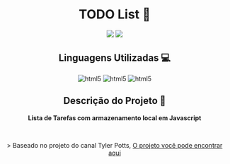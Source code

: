 <h1 align="center">TODO List 📑</h1>

<p align="center">
<img src="https://img.shields.io/badge/Status-Up-sucess"/>
<img src="https://img.shields.io/badge/Lan%C3%A7amento-%20Nov 2023-sucess">
</p>

<h2 align="center">Linguagens Utilizadas 💻</h2>
<p align="center">
<img aling="center" alt="html5" src="https://img.shields.io/badge/HTML5-E34F26?style=for-the-badge&logo=html5&logoColor=white">
<img aling="center" alt="html5" src="https://img.shields.io/badge/CSS3-1572B6?style=for-the-badge&logo=css3&logoColor=white">
<img aling="center" alt="html5" src="https://img.shields.io/badge/JavaScript-F7DF1E?style=for-the-badge&logo=javascript&logoColor=black">
</p>

<h2 align="center"> Descrição do Projeto 📜 </h2>
<p align="center"> <strong>Lista de Tarefas com armazenamento local em Javascript</strong> </p> <br>
<p align="center"> > Baseado no projeto do canal Tyler Potts, <a href="https://www.youtube.com/watch?v=6eFwtaZf6zc&ab_channel=TylerPotts" target="_blank">O projeto você pode encontrar aqui</a></p>

<br>

